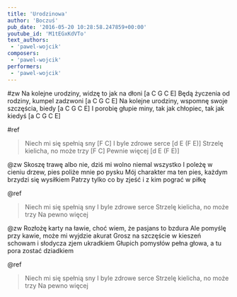 ```yaml
---
title: 'Urodzinowa'
author: 'Boczuś'
pub_date: '2016-05-20 10:28:58.247859+00:00'
youtube_id: 'M1tEGxKdVTo'
text_authors:
 - 'pawel-wojcik'
composers:
 - 'pawel-wojcik'
performers:
 - 'pawel-wojcik'
---
```


#zw
Na kolejne urodziny, widzę to jak na dłoni			                [a C G C E]
Będą życzenia od rodziny, kumpel zadzwoni			                [a C G C E]
Na kolejne urodziny, wspomnę swoje szczęścia, biedy		[a C G C E]
I porobię głupie miny, tak jak chłopiec, tak jak kiedyś		        [a C G C E]

#ref
>Niech mi się spełnią sny			[F C]
>I byle zdrowe serce			        [d E (F E)]
>Strzelę kielicha, no może trzy	        [F C]
>Pewnie więcej				                [d E (F E)]

@zw
Skoszę trawę albo nie, dziś mi wolno niemal wszystko
I poleżę w cieniu drzew, pies poliże mnie po pysku
Mój charakter ma ten pies, każdym brzydzi się wysiłkiem
Patrzy tylko co by zjeść i z kim pograć w piłkę

@ref
>Niech mi się spełnią sny
>I byle zdrowe serce
>Strzelę kielicha, no może trzy
>Na pewno więcej

@zw
Rozłożę karty na ławie, choć wiem, że pasjans to bzdura
Ale pomyślę przy kawie, może mi wyjdzie akurat
Grosz na szczęście w kieszeń schowam i słodycza zjem ukradkiem
Głupich pomysłów pełna głowa, a tu pora zostać dziadkiem

@ref
>Niech mi się spełnią sny
>I byle zdrowe serce
>Strzelę kielicha, no może trzy
>Na pewno więcej



